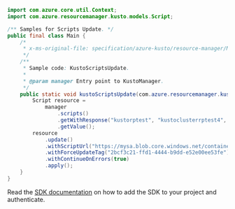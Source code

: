 ```java
import com.azure.core.util.Context;
import com.azure.resourcemanager.kusto.models.Script;

/** Samples for Scripts Update. */
public final class Main {
    /*
     * x-ms-original-file: specification/azure-kusto/resource-manager/Microsoft.Kusto/stable/2021-08-27/examples/KustoScriptsUpdate.json
     */
    /**
     * Sample code: KustoScriptsUpdate.
     *
     * @param manager Entry point to KustoManager.
     */
    public static void kustoScriptsUpdate(com.azure.resourcemanager.kusto.KustoManager manager) {
        Script resource =
            manager
                .scripts()
                .getWithResponse("kustorptest", "kustoclusterrptest4", "KustoDatabase8", "kustoScript1", Context.NONE)
                .getValue();
        resource
            .update()
            .withScriptUrl("https://mysa.blob.core.windows.net/container/script.txt")
            .withForceUpdateTag("2bcf3c21-ffd1-4444-b9dd-e52e00ee53fe")
            .withContinueOnErrors(true)
            .apply();
    }
}
```

Read the [SDK documentation](https://github.com/Azure/azure-sdk-for-java/blob/azure-resourcemanager-kusto_1.0.0-beta.3/sdk/kusto/azure-resourcemanager-kusto/README.md) on how to add the SDK to your project and authenticate.

